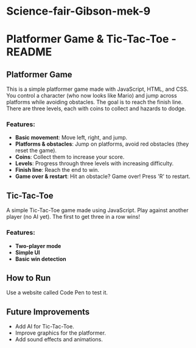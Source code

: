 # Science-fair-Gibson-mek-9
# Platformer Game & Tic-Tac-Toe - README

## Platformer Game
This is a simple platformer game made with JavaScript, HTML, and CSS. You control a character (who now looks like Mario) and jump across platforms while avoiding obstacles. The goal is to reach the finish line. There are three levels, each with coins to collect and hazards to dodge.

### Features:
- **Basic movement**: Move left, right, and jump.
- **Platforms & obstacles**: Jump on platforms, avoid red obstacles (they reset the game).
- **Coins**: Collect them to increase your score.
- **Levels**: Progress through three levels with increasing difficulty.
- **Finish line**: Reach the end to win.
- **Game over & restart**: Hit an obstacle? Game over! Press 'R' to restart.

## Tic-Tac-Toe
A simple Tic-Tac-Toe game made using JavaScript. Play against another player (no AI yet). The first to get three in a row wins!

### Features:
- **Two-player mode**
- **Simple UI**
- **Basic win detection**

## How to Run
Use a website called Code Pen to test it.
## Future Improvements
- Add AI for Tic-Tac-Toe.
- Improve graphics for the platformer.
- Add sound effects and animations.


